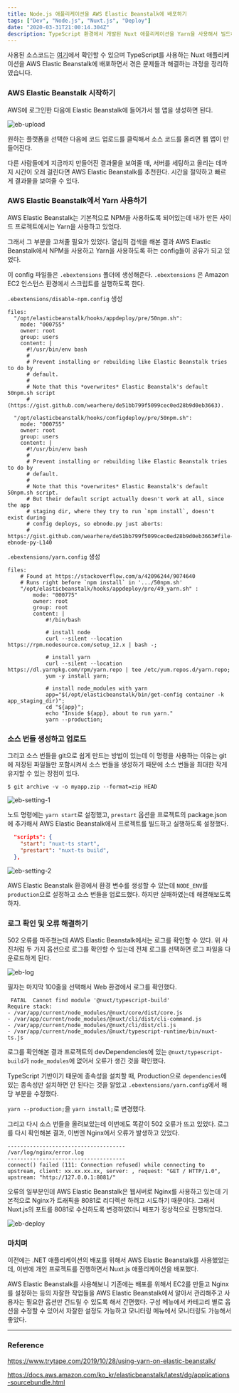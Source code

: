 ```yaml
---
title: Node.js 애플리케이션을 AWS Elastic Beanstalk에 배포하기
tags: ["Dev", "Node.js", "Nuxt.js", "Deploy"]
date: "2020-03-31T21:00:14.304Z"
description: TypeScript 환경에서 개발된 Nuxt 애플리케이션을 Yarn을 사용해서 빌드하고 AWS Elastic Beanstalk에 배포해봅니다.
---
```


사용된 소스코드는 [여기](https://github.com/JHyeok/jaebook-client)에서 확인할 수 있으며 TypeScript를 사용하는 Nuxt 애플리케이션을 AWS Elastic Beanstalk에 배포하면서 겪은 문제들과 해결하는 과정을 정리하였습니다.

### AWS Elastic Beanstalk 시작하기

AWS에 로그인한 다음에 Elastic Beanstalk에 들어가서 웹 앱을 생성하면 된다.

![eb-upload](./eb-upload.png)

원하는 플랫폼을 선택한 다음에 코드 업로드를 클릭해서 소스 코드를 올리면 웹 앱이 만들어진다.

다른 사람들에게 지금까지 만들어진 결과물을 보여줄 때, 서버를 세팅하고 올리는 데까지 시간이 오래 걸린다면 AWS Elastic Beanstalk를 추천한다. 시간을 절약하고 빠르게 결과물을 보여줄 수 있다.

### AWS Elastic Beanstalk에서 Yarn 사용하기

AWS Elastic Beanstalk는 기본적으로 NPM을 사용하도록 되어있는데 내가 만든 사이드 프로젝트에서는 Yarn을 사용하고 있었다.

그래서 그 부분을 고쳐줄 필요가 있었다. 열심히 검색을 해본 결과 AWS Elastic Beanstalk에서 NPM을 사용하고 Yarn을 사용하도록 하는 config들이 공유가 되고 있었다.

이 config 파일들은 `.ebextensions` 폴더에 생성해준다. `.ebextensions` 은 Amazon EC2 인스턴스 환경에서 스크립트를 실행하도록 한다.

`.ebextensions/disable-npm.config` 생성

```
files:
  "/opt/elasticbeanstalk/hooks/appdeploy/pre/50npm.sh":
    mode: "000755"
    owner: root
    group: users
    content: |
      #!/usr/bin/env bash
      #
      # Prevent installing or rebuilding like Elastic Beanstalk tries to do by
      # default.
      #
      # Note that this *overwrites* Elastic Beanstalk's default 50npm.sh script
      # (https://gist.github.com/wearhere/de51bb799f5099cec0ed28b9d0eb3663).

  "/opt/elasticbeanstalk/hooks/configdeploy/pre/50npm.sh":
    mode: "000755"
    owner: root
    group: users
    content: |
      #!/usr/bin/env bash
      #
      # Prevent installing or rebuilding like Elastic Beanstalk tries to do by
      # default.
      #
      # Note that this *overwrites* Elastic Beanstalk's default 50npm.sh script.
      # But their default script actually doesn't work at all, since the app
      # staging dir, where they try to run `npm install`, doesn't exist during
      # config deploys, so ebnode.py just aborts:
      # https://gist.github.com/wearhere/de51bb799f5099cec0ed28b9d0eb3663#file-ebnode-py-L140
```

`.ebextensions/yarn.config` 생성

```
files:
    # Found at https://stackoverflow.com/a/42096244/9074640
    # Runs right before `npm install` in '.../50npm.sh'
    "/opt/elasticbeanstalk/hooks/appdeploy/pre/49_yarn.sh" :
        mode: "000775"
        owner: root
        group: root
        content: |
            #!/bin/bash

            # install node
            curl --silent --location https://rpm.nodesource.com/setup_12.x | bash -;

            # install yarn
            curl --silent --location https://dl.yarnpkg.com/rpm/yarn.repo | tee /etc/yum.repos.d/yarn.repo;
            yum -y install yarn;

            # install node_modules with yarn
            app="$(/opt/elasticbeanstalk/bin/get-config container -k app_staging_dir)";
            cd "${app}";
            echo "Inside ${app}, about to run yarn."
            yarn --production;
```

### 소스 번들 생성하고 업로드

그리고 소스 번들을 git으로 쉽게 만드는 방법이 있는데 이 명령을 사용하는 이유는 git에 저장된 파일들만 포함시켜서 소스 번들을 생성하기 때문에 소스 번들을 최대한 작게 유지할 수 있는 장점이 있다.

```
$ git archive -v -o myapp.zip --format=zip HEAD
```

![eb-setting-1](./eb-setting-1.png)

노드 명령에는 `yarn start`로 설정했고, `prestart` 옵션을 프로젝트의 package.json에 추가해서 AWS Elastic Beanstalk에서 프로젝트를 빌드하고 실행하도록 설정했다.

```json
  "scripts": {
    "start": "nuxt-ts start",
    "prestart": "nuxt-ts build",
  },
```

![eb-setting-2](./eb-setting-2.png)

AWS Elastic Beanstalk 환경에서 환경 변수를 생성할 수 있는데 `NODE_ENV`를 `production`으로 설정하고 소스 번들을 업로드했다. 하지만 실패하였는데 해결해보도록 하자.

### 로그 확인 및 오류 해결하기

502 오류를 마주쳤는데 AWS Elastic Beanstalk에서는 로그를 확인할 수 있다. 위 사진처럼 두 가지 옵션으로 로그를 확인할 수 있는데 전체 로그를 선택하면 로그 파일을 다운로드하게 된다.

![eb-log](./eb-log.png)

필자는 마지막 100줄을 선택해서 Web 환경에서 로그를 확인했다.

```
 FATAL  Cannot find module '@nuxt/typescript-build'
Require stack:
- /var/app/current/node_modules/@nuxt/core/dist/core.js
- /var/app/current/node_modules/@nuxt/cli/dist/cli-command.js
- /var/app/current/node_modules/@nuxt/cli/dist/cli.js
- /var/app/current/node_modules/@nuxt/typescript-runtime/bin/nuxt-ts.js
```

로그를 확인해본 결과 프로젝트의 devDependencies에 있는 `@nuxt/typescript-build`가 `node_modules`에 없어서 오류가 생긴 것을 확인했다.

TypeScript 기반이기 때문에 종속성을 설치할 때, Production으로 `dependencies`에 있는 종속성만 설치하면 안 된다는 것을 알았고 `.ebextensions/yarn.config`에서 해당 부분을 수정했다.

`yarn --production;`을 `yarn install;`로 변경했다.

그리고 다시 소스 번들을 올려보았는데 이번에도 똑같이 502 오류가 뜨고 있었다. 로그를 다시 확인해본 결과, 이번엔 Nginx에서 오류가 발생하고 있었다.

```
-------------------------------------
/var/log/nginx/error.log
-------------------------------------
connect() failed (111: Connection refused) while connecting to upstream, client: xx.xx.xx.xx, server: , request: "GET / HTTP/1.0", upstream: "http://127.0.0.1:8081/"
```

오류의 일부분인데 AWS Elastic Beanstalk은 웹서버로 Nginx를 사용하고 있는데 기본적으로 Nginx가 트래픽을 8081로 리디렉션 하려고 시도하기 때문이다. 그래서 Nuxt.js의 포트를 8081로 수신하도록 변경하였더니 배포가 정상적으로 진행되었다.

![eb-deploy](./eb-deploy.png)

### 마치며

이전에는 .NET 애플리케이션의 배포를 위해서 AWS Elastic Beanstalk를 사용했었는데, 이번에 개인 프로젝트를 진행하면서 Nuxt.js 애플리케이션을 배포했다.

AWS Elastic Beanstalk를 사용해보니 기존에는 배포를 위해서 EC2를 만들고 Nginx를 설정하는 등의 자잘한 작업들을 AWS Elastic Beanstalk에서 알아서 관리해주고 사용자는 필요한 옵션만 건드릴 수 있도록 해서 간편했다. 구성 메뉴에서 카테고리 별로 옵션을 수정할 수 있어서 자잘한 설정도 가능하고 모니터링 메뉴에서 모니터링도 가능해서 좋았다.

---
### Reference

https://www.trytape.com/2019/10/28/using-yarn-on-elastic-beanstalk/

https://docs.aws.amazon.com/ko_kr/elasticbeanstalk/latest/dg/applications-sourcebundle.html